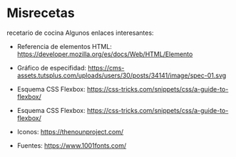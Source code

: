 # Misrecetas
recetario de cocina
Algunos enlaces interesantes:
- Referencia de elementos HTML: https://developer.mozilla.org/es/docs/Web/HTML/Elemento

- Gráfico de especifidad: https://cms-assets.tutsplus.com/uploads/users/30/posts/34141/image/spec-01.svg

- Esquema CSS Flexbox: https://css-tricks.com/snippets/css/a-guide-to-flexbox/
- Esquema CSS Flexbox: https://css-tricks.com/snippets/css/a-guide-to-flexbox/

- Iconos: https://thenounproject.com/

- Fuentes: https://www.1001fonts.com/